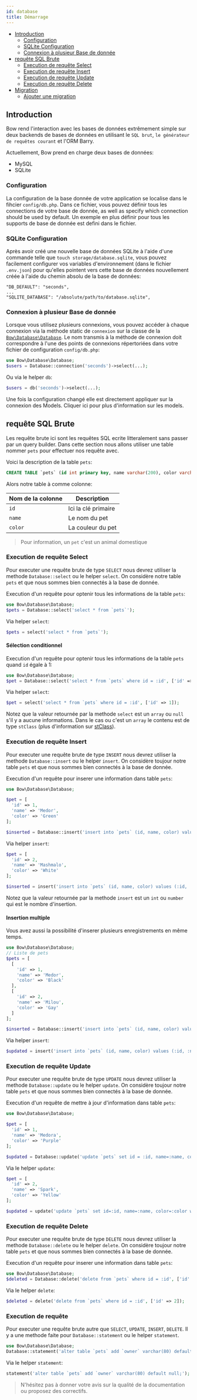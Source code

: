 ```yaml
---
id: database
title: Démarrage
---
```


- [Introduction](#introduction)
  - [Configuration](#configuration)
  - [SQLite Configuration](#sqlite-configuration)
  - [Connexion à plusieur Base de donnée](#connexion-multiple)
- [requête SQL Brute](#introduction)
  - [Execution de requête Select](#execution-de-requete-select)
  - [Execution de requête Insert](#execution-de-requete-insert)
  - [Execution de requête Update](#execution-de-requete-update)
  - [Execution de requête Delete](#execution-de-requete-delete)
- [Migration](#migration)
  - [Ajouter une migration](#ajouter-une-migration)

## Introduction

Bow rend l'interaction avec les bases de données extrêmement simple sur deux backends de bases de données en utilisant le `SQL brut`, `le générateur de requêtes courant` et l'ORM Barry.

Actuellement, Bow prend en charge deux bases de données:

- MySQL
- SQLite

### Configuration

La configuration de la base donnée de votre application se localise dans le fihcier `config/db.php`. Dans ce fichier, vous pouvez définir tous les connections de votre base de donnée, as well as specify which connection should be used by default. Un exemple en plus définir pour tous les supports de base de donnée est defini dans le fichier.

### SQLite Configuration

Après avoir créé une nouvelle base de données SQLite à l'aide d'une commande telle que `touch storage/database.sqlite`, vous pouvez facilement configurer vos variables d'environnement (dans le fichier `.env.json`) pour qu'elles pointent vers cette base de données nouvellement créée à l'aide du chemin absolu de la base de données:

```text
"DB_DEFAULT": "seconds",
...
"SQLITE_DATABASE": "/absolute/path/to/database.sqlite",
```

### Connexion à plusieur Base de donnée

Lorsque vous utilisez plusieurs connexions, vous pouvez accéder à chaque connexion via la méthode static de `connexion` sur la classe de la [`Bow\Database\Database`](https://bowphp.github.io/api/master/Bow/Database/Database.html). Le nom transmis à la méthode de connexion doit correspondre à l'une des points de connexions répertoriées dans votre fichier de configuration `config/db.php`:

```php
use Bow\Database\Database;
$users = Database::connection('seconds')->select(...);
```

Ou via le helper `db`:

```php
$users = db('seconds')->select(...);
```

Une fois la configuration changé elle est directement appliquer sur la connexion des Models. Cliquer ici pour plus d'information sur les models.

## requête SQL Brute

Les requête brute ici sont les requêtes SQL ecrite litteralement sans passer par un query builder.
Dans cette section nous allons utiliser une table nommer `pets` pour effectuer nos requête avec.

Voici la description de la table `pets`:

```sql
CREATE TABLE `pets` (id int primary key, name varchar(200), color varchar(50));
```

Alors notre table à comme colonne:

| Nom de la colonne | Description |
| ----------------- | ----------- |
| `id` | Ici la clé primaire |
| `name` | Le nom du pet |
| `color` | La couleur du pet |

> Pour information, un `pet` c'est un animal domestique

### Execution de requête Select

Pour executer une requête brute de type `SELECT` nous devrez utiliser la methode `Database::select` ou le helper `select`. On considère notre table `pets` et que nous sommes bien connectés à la base de donnée.

Execution d'un requête pour optenir tous les informations de la table `pets`:

```php
use Bow\Database\Database;
$pets = Database::select('select * from `pets`');
```

Via helper `select`:

```php
$pets = select('select * from `pets`');
```

#### Sélection conditionnel

Execution d'un requête pour optenir tous les informations de la table `pets` quand `id` égale à 1:

```php
use Bow\Database\Database;
$pet = Database::select('select * from `pets` where id = :id', ['id' => 1]);
```

Via helper `select`:

```php
$pet = select('select * from `pets` where id = :id', ['id' => 1]);
```

Notez que la valeur retournée par la methode `select` est un `array` ou `null` s'il y a aucune informations.
Dans le cas ou c'est un `array` le contenu est de type `stClass` (plus d'information sur [stClass](http://php.net/manual/fr/language.types.object.php)).

### Execution de requête Insert

Pour executer une requête brute de type `INSERT` nous devrez utiliser la methode `Database::insert` ou le helper `insert`. On considère toujour notre table `pets` et que nous sommes bien connectés à la base de donnée.

Execution d'un requête pour inserer une information dans table `pets`:

```php
use Bow\Database\Database;

$pet = [
  'id' => 1,
  'name' => 'Medor',
  'color' => 'Green'
];

$inserted = Database::insert('insert into `pets` (id, name, color) values (:id, :name, :color);', $pet);
```

Via helper `insert`:

```php
$pet = [
  'id' => 2,
  'name' => 'Mashmalo',
  'color' => 'White'
];

$inserted = insert('insert into `pets` (id, name, color) values (:id, :name, :color);', $pet);
```

Notez que la valeur retournée par la methode `insert` est un `int` ou `number` qui est le nombre d'insertion.

#### Insertion multiple

Vous avez aussi la possibilité d'inserer plusieurs enregistrements en même temps.

```php
use Bow\Database\Database;
// Liste de pets
$pets = [
  [
    'id' => 1,
    'name' => 'Medor',
    'color' => 'Black'
  ],
  [
    'id' => 2,
    'name' => 'Milou',
    'color' => 'Gay'
  ]
];

$inserted = Database::insert('insert into `pets` (id, name, color) values (:id, :name, :color);', $pets);
```

Via helper `insert`:

```php
$updated = insert('insert into `pets` (id, name, color) values (:id, :name, :color);', $pets);
```

### Execution de requête Update

Pour executer une requête brute de type `UPDATE` nous devrez utiliser la methode `Database::update` ou le helper `update`. On considère toujour notre table `pets` et que nous sommes bien connectés à la base de donnée.

Execution d'un requête de mettre à jour d'information dans table `pets`:

```php
use Bow\Database\Database;

$pet = [
  'id' => 1,
  'name' => 'Medora',
  'color' => 'Purple'
];

$updated = Database::update('update `pets` set id = :id, name=:name, color=:color where id = :id', $pet);
```

Via le helper `update`:

```php
$pet = [
  'id' => 2,
  'name' => 'Spark',
  'color' => 'Yellow'
];

$updated = update('update `pets` set id=:id, name=:name, color=:color where id = :id', $pet);
```

### Execution de requête Delete

Pour executer une requête brute de type `DELETE` nous devrez utiliser la methode `Database::delete` ou le helper `delete`. On considère toujour notre table `pets` et que nous sommes bien connectés à la base de donnée.

Execution d'un requête pour inserer une information dans table `pets`:

```php
use Bow\Database\Database;
$deleted = Database::delete('delete from `pets` where id = :id', ['id' => 1]);
```

Via le helper `delete`:

```php
$deleted = delete('delete from `pets` where id = :id', ['id' => 2]);
```

### Execution de requête

Pour executer une requête brute autre que `SELECT`, `UPDATE`, `INSERT`, `DELETE`. Il y a une methode faite pour `Database::statement` ou le helper `statement`.

```php
use Bow\Database\Database;
Database::statement('alter table `pets` add `owner` varchar(80) default null;');
```

Via le helper `statement`:

```php
statement('alter table `pets` add `owner` varchar(80) default null;');
```

> N'hésitez pas à donner votre avis sur la qualité de la documentation ou proposez des correctifs.